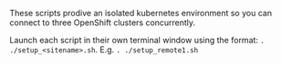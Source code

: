 These scripts prodive an isolated kubernetes environment so you can connect to three OpenShift clusters concurrently. 

Launch each script in their own terminal window using the format: `. ./setup_<sitename>.sh`. E.g. `. ./setup_remote1.sh`

